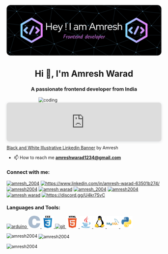 <img src="https://github.com/Amresh2004/Amresh2004/blob/main/github-banner.png/github-header-image.png?raw=true" weight="700px">
<h1 align="center">Hi 👋, I'm Amresh Warad</h1>
<h3 align="center">A passionate frontend developer from India</h3>

<img align="right" alt="coding" width="400" src="https://camo.githubusercontent.com/19db51af5f90f1b152bc0b9078f5fe97053955be5074f03f17019c70345bdcdb/68747470733a2f2f6d69726f2e6d656469756d2e636f6d2f6d61782f313336302f302a37513379765349765f7430696f4a2d5a2e676966">

<p align="left"> <div style="position: relative; width: 100%; height: 0; padding-top: 25.0000%;
 padding-bottom: 0; box-shadow: 0 2px 8px 0 rgba(63,69,81,0.16); margin-top: 1.6em; margin-bottom: 0.9em; overflow: hidden;
 border-radius: 8px; will-change: transform;">
  <iframe loading="lazy" style="position: absolute; width: 100%; height: 100%; top: 0; left: 0; border: none; padding: 0;margin: 0;"
    src="https://www.canva.com/design/DAGqr5F_ICE/8IAnHkuWTnEavKSB4om9ng/view?embed" allowfullscreen="allowfullscreen" allow="fullscreen">
  </iframe>
</div>
<a href="https:&#x2F;&#x2F;www.canva.com&#x2F;design&#x2F;DAGqr5F_ICE&#x2F;8IAnHkuWTnEavKSB4om9ng&#x2F;view?utm_content=DAGqr5F_ICE&amp;utm_campaign=designshare&amp;utm_medium=embeds&amp;utm_source=link" target="_blank" rel="noopener">Black and White Illustrative Linkedin Banner</a> by Amresh </p>

- 📫 How to reach me **amreshwarad1234@gmail.com**

<h3 align="left">Connect with me:</h3>
<p align="left">
<a href="https://twitter.com/amresh_2004" target="blank"><img align="center" src="https://raw.githubusercontent.com/rahuldkjain/github-profile-readme-generator/master/src/images/icons/Social/twitter.svg" alt="amresh_2004" height="30" width="40" /></a>
<a href="https://linkedin.com/in/https://www.linkedin.com/in/amresh-warad-63501b274/" target="blank"><img align="center" src="https://raw.githubusercontent.com/rahuldkjain/github-profile-readme-generator/master/src/images/icons/Social/linked-in-alt.svg" alt="https://www.linkedin.com/in/amresh-warad-63501b274/" height="30" width="40" /></a>
<a href="https://stackoverflow.com/users/amresh2004" target="blank"><img align="center" src="https://raw.githubusercontent.com/rahuldkjain/github-profile-readme-generator/master/src/images/icons/Social/stack-overflow.svg" alt="amresh2004" height="30" width="40" /></a>
<a href="https://fb.com/amresh warad" target="blank"><img align="center" src="https://raw.githubusercontent.com/rahuldkjain/github-profile-readme-generator/master/src/images/icons/Social/facebook.svg" alt="amresh warad" height="30" width="40" /></a>
<a href="https://instagram.com/amresh_2004" target="blank"><img align="center" src="https://raw.githubusercontent.com/rahuldkjain/github-profile-readme-generator/master/src/images/icons/Social/instagram.svg" alt="amresh_2004" height="30" width="40" /></a>
<a href="https://www.leetcode.com/amresh2004" target="blank"><img align="center" src="https://raw.githubusercontent.com/rahuldkjain/github-profile-readme-generator/master/src/images/icons/Social/leet-code.svg" alt="amresh2004" height="30" width="40" /></a>
<a href="https://auth.geeksforgeeks.org/user/amresh warad" target="blank"><img align="center" src="https://raw.githubusercontent.com/rahuldkjain/github-profile-readme-generator/master/src/images/icons/Social/geeks-for-geeks.svg" alt="amresh warad" height="30" width="40" /></a>
<a href="https://discord.gg/https://discord.gg/U4kr7SvC" target="blank"><img align="center" src="https://raw.githubusercontent.com/rahuldkjain/github-profile-readme-generator/master/src/images/icons/Social/discord.svg" alt="https://discord.gg/U4kr7SvC" height="30" width="40" /></a>
</p>

<h3 align="left">Languages and Tools:</h3>
<p align="left"> <a href="https://www.arduino.cc/" target="_blank" rel="noreferrer"> <img src="https://cdn.worldvectorlogo.com/logos/arduino-1.svg" alt="arduino" width="40" height="40"/> </a> <a href="https://www.cprogramming.com/" target="_blank" rel="noreferrer"> <img src="https://raw.githubusercontent.com/devicons/devicon/master/icons/c/c-original.svg" alt="c" width="40" height="40"/> </a> <a href="https://www.w3schools.com/css/" target="_blank" rel="noreferrer"> <img src="https://raw.githubusercontent.com/devicons/devicon/master/icons/css3/css3-original-wordmark.svg" alt="css3" width="40" height="40"/> </a> <a href="https://git-scm.com/" target="_blank" rel="noreferrer"> <img src="https://www.vectorlogo.zone/logos/git-scm/git-scm-icon.svg" alt="git" width="40" height="40"/> </a> <a href="https://www.w3.org/html/" target="_blank" rel="noreferrer"> <img src="https://raw.githubusercontent.com/devicons/devicon/master/icons/html5/html5-original-wordmark.svg" alt="html5" width="40" height="40"/> </a> <a href="https://www.java.com" target="_blank" rel="noreferrer"> <img src="https://raw.githubusercontent.com/devicons/devicon/master/icons/java/java-original.svg" alt="java" width="40" height="40"/> </a> <a href="https://www.linux.org/" target="_blank" rel="noreferrer"> <img src="https://raw.githubusercontent.com/devicons/devicon/master/icons/linux/linux-original.svg" alt="linux" width="40" height="40"/> </a> <a href="https://www.mysql.com/" target="_blank" rel="noreferrer"> <img src="https://raw.githubusercontent.com/devicons/devicon/master/icons/mysql/mysql-original-wordmark.svg" alt="mysql" width="40" height="40"/> </a> <a href="https://www.python.org" target="_blank" rel="noreferrer"> <img src="https://raw.githubusercontent.com/devicons/devicon/master/icons/python/python-original.svg" alt="python" width="40" height="40"/> </a> </p>

<p><img align="left" src="https://github-readme-stats.vercel.app/api/top-langs?username=amresh2004&show_icons=true&locale=en&layout=compact" alt="amresh2004" /></p>

<p>&nbsp;<img align="center" src="https://github-readme-stats.vercel.app/api?username=amresh2004&show_icons=true&locale=en" alt="amresh2004" /></p>

<p><img align="center" src="https://github-readme-streak-stats.herokuapp.com/?user=amresh2004&" alt="amresh2004" /></p>
